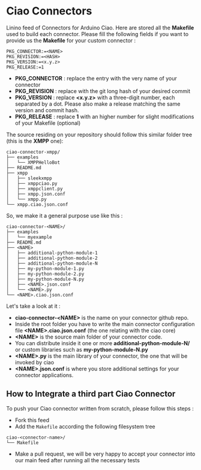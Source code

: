 # Ciao Connectors
Linino feed of Connectors for Arduino Ciao.
Here are stored all the **Makefile** used to build each connector. Please fill the following fields if you want to provide us the **Makefile** for your custom connector :
```
PKG_CONNECTOR:=<NAME>
PKG_REVISION:=<HASH>
PKG_VERSION:=<x.y.z>
PKG_RELEASE:=1
```
* **PKG_CONNECTOR** : replace the entry **<NAME>** with the very name of your connector
* **PKG_REVISION** : replace **<HASH>** with the git long hash of your desired commit
* **PKG_VERSION** : replace **<x.y.z>** with a three-digit number, each separated by a dot. Please also make a release matching the same version and commit hash.
* **PKG_RELEASE** : replace **1** with an higher number for slight modifications of your Makefile (optional)

The source residing on your repository should follow this similar folder tree (this is the **XMPP** one):
```
ciao-connector-xmpp/
├── examples
│   └── XMPPHelloBot
├── README.md
├── xmpp
│   ├── sleekxmpp
│   ├── xmppciao.py
│   ├── xmppclient.py
│   ├── xmpp.json.conf
│   └── xmpp.py
└── xmpp.ciao.json.conf
```
So, we make it a general purpose use like this :
```
ciao-connector-<NAME>/
├── examples
│   └── myexample
├── README.md
├── <NAME>
│   ├── additional-python-module-1
│   ├── additional-python-module-2
│   ├── additional-python-module-N
│   ├── my-python-module-1.py
│   ├── my-python-module-2.py
│   ├── my-python-module-N.py
│   ├── <NAME>.json.conf
│   └── <NAME>.py
└── <NAME>.ciao.json.conf
```
Let's take a look at it :

- **ciao-connector-\<NAME\>** is the name on your connector github repo. 
- Inside the root folder you have to write the main connector configuration file **\<NAME\>.ciao.json.conf** (the one relating with the ciao core)
- **\<NAME\>** is the source main folder of your connector code.
 - You can distribute inside it one or more **additional-python-module-N/** or custom libraries such as **my-python-module-N.py**
 - **\<NAME\>.py** is the main library of your connector, the one that will be invoked by ciao
 - **\<NAME\>.json.conf** is where you store additional settings for your connector applications.

## How to Integrate a third part Ciao Connector
To push your Ciao connector written from scratch, please follow this steps :

* Fork this feed
* Add the `Makefile` according the following filesystem tree
```
ciao-<connector-name>/
└── Makefile
```
* Make a pull request, we will be very happy to accept your connector into our main feed after running all the necessary tests
